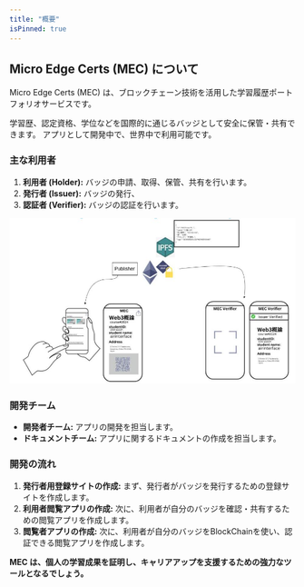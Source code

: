 ```yaml
---
title: "概要"
isPinned: true
---
```


## Micro Edge Certs (MEC) について

Micro Edge Certs (MEC) は、ブロックチェーン技術を活用した学習履歴ポートフォリオサービスです。

学習歴、認定資格、学位などを国際的に通じるバッジとして安全に保管・共有できます。
アプリとして開発中で、世界中で利用可能です。

### 主な利用者

1. **利用者 (Holder):** バッジの申請、取得、保管、共有を行います。
2. **発行者 (Issuer):** バッジの発行、
3. **認証者 (Verifier):** バッジの認証を行います。


![MEC Usecase](./MEC_Usecase.jpg)

### 開発チーム

* **開発者チーム:** アプリの開発を担当します。
* **ドキュメントチーム:** アプリに関するドキュメントの作成を担当します。

### 開発の流れ

1. **発行者用登録サイトの作成:** まず、発行者がバッジを発行するための登録サイトを作成します。
2. **利用者閲覧アプリの作成:** 次に、利用者が自分のバッジを確認・共有するための閲覧アプリを作成します。
3. **閲覧者アプリの作成:** 次に、利用者が自分のバッジをBlockChainを使い、認証できる閲覧アプリを作成します。


**MEC は、個人の学習成果を証明し、キャリアアップを支援するための強力なツールとなるでしょう。**
